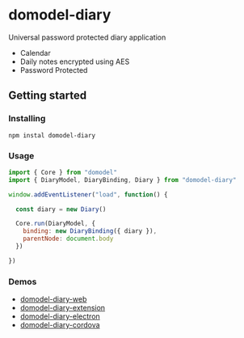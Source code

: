 # domodel-diary

Universal password protected diary application

- Calendar
- Daily notes encrypted using AES
- Password Protected

## Getting started

### Installing

```npm instal domodel-diary```

### Usage

```javascript
import { Core } from "domodel"
import { DiaryModel, DiaryBinding, Diary } from "domodel-diary"

window.addEventListener("load", function() {

  const diary = new Diary()

  Core.run(DiaryModel, {
    binding: new DiaryBinding({ diary }),
    parentNode: document.body
  })

})

```

### Demos

- [domodel-diary-web](https://github.com/thoughtsunificator/domodel-diary-web)
- [domodel-diary-extension](https://github.com/thoughtsunificator/domodel-extension)
- [domodel-diary-electron](https://github.com/thoughtsunificator/domodel-electron)
- [domodel-diary-cordova](https://github.com/thoughtsunificator/domodel-cordova)
